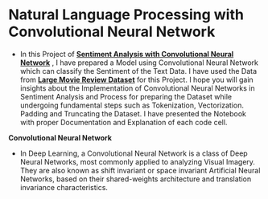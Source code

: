 # **Natural Language Processing with Convolutional Neural Network**
- In this Project of [**Sentiment Analysis with Convolutional Neural Network**](https://github.com/ThinamXx/CNN__SentimentAnalysis/blob/master/SentimentAnalysis%20with%20CNN.ipynb) , I have prepared a Model using Convolutional Neural Network which can classify the Sentiment of the Text Data. I have used the Data from [**Large Movie Review Dataset**](https://ai.stanford.edu/~amaas/data/sentiment/#:~:text=This%20is%20a%20dataset%20for,data%20for%20use%20as%20well.) for this Project. I hope you will gain insights about the Implementation of Convolutional Neural Networks in Sentiment Analysis and Process for preparing the Dataset while undergoing fundamental steps such as Tokenization, Vectorization. Padding and Truncating the Dataset. I have presented the Notebook with proper Documentation and Explanation of each code cell. 

**Convolutional Neural Network**
- In Deep Learning, a Convolutional Neural Network is a class of Deep Neural Networks, most commonly applied to analyzing Visual Imagery. They are also known as shift invariant or space invariant Artificial Neural Networks, based on their shared-weights architecture and translation invariance characteristics.
